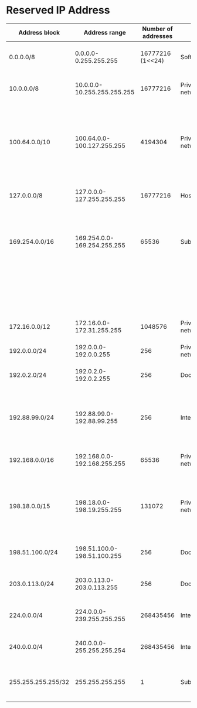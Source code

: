 # Reserved IP Address

| Address block      |               Address range | Number of addresses | Scope           | Description                                                                                                            |
|--------------------|-----------------------------|---------------------|-----------------|------------------------------------------------------------------------------------------------------------------------|
| 0.0.0.0/8          |       0.0.0.0-0.255.255.255 |    16777216 (1<<24) | Software        | Current network (only valid as source address).                                                                        |
| 10.0.0.0/8         | 10.0.0.0-10.255.255.255.255 |            16777216 | Private network | Used for local communications within a private network                                                                 |
| 100.64.0.0/10      |  100.64.0.0-100.127.255.255 |             4194304 | Private network | Shared address space for communications between a service provider and its subscribers when using a carrier-grade NAT. |
| 127.0.0.0/8        |   127.0.0.0-127.255.255.255 |            16777216 | Host            | Used for loopback addresses to the local host.                                                                         |
| 169.254.0.0/16     | 169.254.0.0-169.254.255.255 |               65536 | Subnet          | Used for link-local addresses between two hosts on a single link when no IP address is otherwise specified,            |
|                    |                             |                     |                 | such as would have normally been retrieved from a DHCP server.                                                         |
| 172.16.0.0/12      |   172.16.0.0-172.31.255.255 |             1048576 | Private network | Used for local communications within a private network.                                                                |
| 192.0.0.0/24       |       192.0.0.0-192.0.0.255 |                 256 | Private network | IETF Protocal Assignments.                                                                                             |
| 192.0.2.0/24       |       192.0.2.0-192.0.2.255 |                 256 | Documentation   | Assigned as TEST-NET-1, documentation and examples.                                                                    |
| 192.88.99.0/24     |   192.88.99.0-192.88.99.255 |                 256 | Internet        | Reserved. Formerly used for IPv6 to IPv4 relay (included IPv6 address block 2002::/16).                                |
| 192.168.0.0/16     | 192.168.0.0-192.168.255.255 |               65536 | Private network | Used for local communications within a private network.                                                                |
| 198.18.0.0/15      |   198.18.0.0-198.19.255.255 |              131072 | Private network | Used for benchmark testing of inter-network communications between two separate subnets.                               |
| 198.51.100.0/24    | 198.51.100.0-198.51.100.255 |                 256 | Documentation   | Assigned as TEST-NET-2, documentation and examples.                                                                    |
| 203.0.113.0/24     |   203.0.113.0-203.0.113.255 |                 256 | Documentation   | Assigned as TEST-NET-3, documentation and examples.                                                                    |
| 224.0.0.0/4        |   224.0.0.0-239.255.255.255 |           268435456 | Internet        | In use for IP multicast. (Former Class D network).                                                                     |
| 240.0.0.0/4        |   240.0.0.0-255.255.255.254 |           268435456 | Internet        | Reserved for future use. (Former Class E network).                                                                     |
| 255.255.255.255/32 |             255.255.255.255 |                   1 | Subnet          | Reserved for the "limited broadcast" destination address.                                                              |
